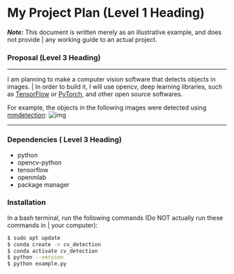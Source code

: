 # **My Project Plan (Level 1 Heading)**
***Note:***  This document is written merely as an illustrative example, and does not provide |
any working guide to an actual project.

### **Proposal (Level 3 Heading)**
---

I am planning to make a computer vision software that detects objects in images. |
In order to build it, I will use opencv, deep learning libraries, such as [TensorFlow](https://www.tensorflow.org/?hl=ko)
or [PyTorch](https://pytorch.org/), and other open source softwares.

For example, the objects in the following images were detected using [mmdetection](https://github.com/open-mmlab/mmdetection):
![img](https://user-images.githubusercontent.com/12907710/137271636-56ba1cd2-b110-4812-8221-b4c120320aa9.png)

---
### **Dependencies ( Level 3 Heading)**
- python
- opencv-python
- tensorflow
- openmlab
- package manager

### **Installation**
In a bash terminal, run the following commands (Do NOT actually run these commands in |
your computer):
```sh
$ sudo apt update
$ conda create -n cv_detection
$ conda activate cv_detection
$ python --version
$ python example.py
```
